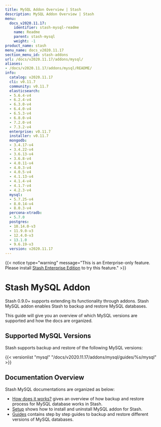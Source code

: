 ```yaml
---
title: MySQL Addon Overview | Stash
description: MySQL Addon Overview | Stash
menu:
  docs_v2020.11.17:
    identifier: stash-mysql-readme
    name: Readme
    parent: stash-mysql
    weight: -1
product_name: stash
menu_name: docs_v2020.11.17
section_menu_id: stash-addons
url: /docs/v2020.11.17/addons/mysql/
aliases:
- /docs/v2020.11.17/addons/mysql/README/
info:
  catalog: v2020.11.17
  cli: v0.11.7
  community: v0.11.7
  elasticsearch:
  - 5.6.4-v4
  - 6.2.4-v4
  - 6.3.0-v4
  - 6.4.0-v4
  - 6.5.3-v4
  - 6.8.0-v4
  - 7.2.0-v4
  - 7.3.2-v4
  enterprise: v0.11.7
  installer: v0.11.7
  mongodb:
  - 3.4.17-v4
  - 3.4.22-v4
  - 3.6.13-v4
  - 3.6.8-v4
  - 4.0.11-v4
  - 4.0.3-v4
  - 4.0.5-v4
  - 4.1.13-v4
  - 4.1.4-v4
  - 4.1.7-v4
  - 4.2.3-v4
  mysql:
  - 5.7.25-v4
  - 8.0.14-v4
  - 8.0.3-v4
  percona-xtradb:
  - 5.7.0
  postgres:
  - 10.14.0-v3
  - 11.9.0-v3
  - 12.4.0-v3
  - 13.1.0
  - 9.6.19-v3
  version: v2020.11.17
---
```


{{< notice type="warning" message="This is an Enterprise-only feature. Please install [Stash Enterprise Edition](/docs/v2020.11.17/setup/install/enterprise) to try this feature." >}}

# Stash MySQL Addon

Stash 0.9.0+ supports extending its functionality through addons. Stash MySQL addon enables Stash to backup and restore MySQL databases.

This guide will give you an overview of which MySQL versions are supported and how the docs are organized.

## Supported MySQL Versions

Stash supports backup and restore of the following MySQL versions:

{{< versionlist "mysql" "/docs/v2020.11.17/addons/mysql/guides/%s/mysql" >}}

## Documentation Overview

Stash MySQL documentations are organized as below:

- [How does it works?](/docs/v2020.11.17/addons/mysql/overview) gives an overview of how backup and restore process for MySQL database works in Stash.
- [Setup](/docs/v2020.11.17/addons/mysql/setup/install) shows how to install and uninstall MySQL addon for Stash.
- [Guides](/docs/v2020.11.17/addons/mysql/guides/8.0.14/mysql) contains step by step guides to backup and restore different versions of MySQL databases.
